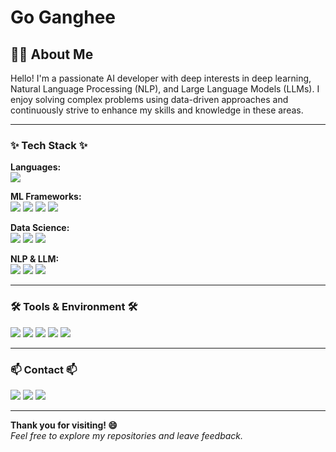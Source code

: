 <h1>Go Ganghee</h1>

## 🙋‍♂️ About Me
Hello! I'm a passionate AI developer with deep interests in deep learning, Natural Language Processing (NLP), and Large Language Models (LLMs). I enjoy solving complex problems using data-driven approaches and continuously strive to enhance my skills and knowledge in these areas.

---

### ✨ Tech Stack ✨

**Languages:**  
<img src="https://img.shields.io/badge/Python-3776AB?style=for-the-badge&logo=python&logoColor=white" />

**ML Frameworks:**  
<img src="https://img.shields.io/badge/PyTorch-EE4C2C?style=for-the-badge&logo=PyTorch&logoColor=white" />
<img src="https://img.shields.io/badge/TensorFlow-FF6F00?style=for-the-badge&logo=TensorFlow&logoColor=white" />
<img src="https://img.shields.io/badge/Keras-D00000?style=for-the-badge&logo=Keras&logoColor=white" />
<img src="https://img.shields.io/badge/scikit--learn-F7931E?style=for-the-badge&logo=scikit-learn&logoColor=white" />

**Data Science:**  
<img src="https://img.shields.io/badge/NumPy-013243?style=for-the-badge&logo=NumPy&logoColor=white" />
<img src="https://img.shields.io/badge/Pandas-150458?style=for-the-badge&logo=Pandas&logoColor=white" />
<img src="https://img.shields.io/badge/Matplotlib-11557C?style=for-the-badge&logo=Matplotlib&logoColor=white" />

**NLP & LLM:**  
<img src="https://img.shields.io/badge/Transformers-FFD21F?style=for-the-badge&logo=huggingface&logoColor=white" />
<img src="https://img.shields.io/badge/LangChain-0F1011?style=for-the-badge&logoColor=white" />
<img src="https://img.shields.io/badge/FAISS-FFD43B?style=for-the-badge&logoColor=black" />

---

### 🛠 Tools & Environment 🛠

<img src="https://img.shields.io/badge/VS%20Code-007ACC?style=for-the-badge&logo=VisualStudioCode&logoColor=white" /> <img src="https://img.shields.io/badge/Anaconda-44A833?style=for-the-badge&logo=Anaconda&logoColor=white" /> <img src="https://img.shields.io/badge/Jupyter-F37626?style=for-the-badge&logo=Jupyter&logoColor=white" /> <img src="https://img.shields.io/badge/Google%20Colab-F9AB00?style=for-the-badge&logo=googlecolab&logoColor=white" /> <img src="https://img.shields.io/badge/Docker-2496ED?style=for-the-badge&logo=Docker&logoColor=white" />

---

### 📫 Contact 📫

<a href="https://velog.io/@khko99/posts"><img src="https://img.shields.io/badge/Velog-20C997?style=for-the-badge&logo=Velog&logoColor=white" /></a>
<a href="https://huggingface.co/khko99"><img src="https://img.shields.io/badge/Hugging%20Face-FFD21F?style=for-the-badge&logo=huggingface&logoColor=white" /></a>
<a href="mailto:khko99@inha.edu"><img src="https://img.shields.io/badge/Mail-D14836?style=for-the-badge&logo=gmail&logoColor=white" /></a>

---

**Thank you for visiting! 😄**  
*Feel free to explore my repositories and leave feedback.*
